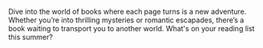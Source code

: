 Dive into the world of books where each page turns is a new adventure. Whether you’re into thrilling mysteries or romantic escapades, there’s a book waiting to transport you to another world. What's on your reading list this summer?
